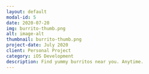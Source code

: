 ```yaml
---
layout: default
modal-id: 5
date: 2020-07-20
img: burrito-thumb.png
alt: image-alt
thumbnail: burrito-thumb.png
project-date: July 2020
client: Personal Project
category: iOS Development
description: Find yummy burritos near you. Anytime.
---
```

